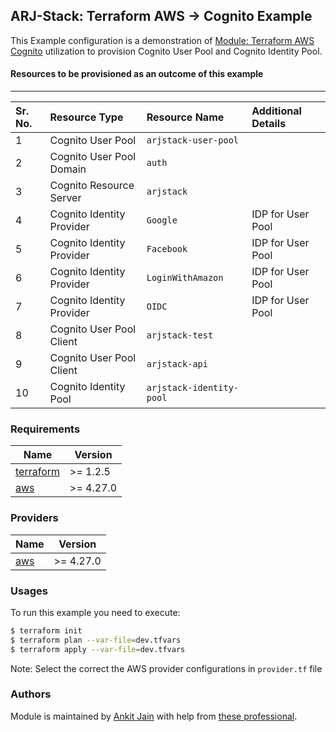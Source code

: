 ## ARJ-Stack: Terraform AWS -> Cognito Example

This Example configuration is a demonstration of [Module: Terraform AWS Cognito](https://github.com/arjstack/terraform-aws-cognito) utilization to provision Cognito User Pool and Cognito Identity Pool. 

#### Resources to be provisioned as an outcome of this example
---

| Sr. No. | Resource Type | Resource Name | Additional Details |
|:------|:------|:------|:------|
| 1 | Cognito User Pool | `arjstack-user-pool` |  |
| 2 | Cognito User Pool Domain | `auth` |  |
| 3 | Cognito Resource Server | `arjstack` |  |
| 4 | Cognito Identity Provider | `Google` | IDP for User Pool |
| 5 | Cognito Identity Provider | `Facebook` | IDP for User Pool |
| 6 | Cognito Identity Provider | `LoginWithAmazon` | IDP for User Pool |
| 7 | Cognito Identity Provider | `OIDC` | IDP for User Pool |
| 8 | Cognito User Pool Client | `arjstack-test` |  |
| 9 | Cognito User Pool Client | `arjstack-api` |  |
| 10 | Cognito Identity Pool | `arjstack-identity-pool` |  |

### Requirements

| Name | Version |
|------|---------|
| <a name="requirement_terraform"></a> [terraform](#requirement\_terraform) | >= 1.2.5 |
| <a name="requirement_aws"></a> [aws](#requirement\_aws) | >= 4.27.0 |

### Providers

| Name | Version |
|------|---------|
| <a name="provider_aws"></a> [aws](#provider\_aws) | >= 4.27.0 |

### Usages

To run this example you need to execute:

```bash
$ terraform init
$ terraform plan --var-file=dev.tfvars
$ terraform apply --var-file=dev.tfvars
```

Note: Select the correct the AWS provider configurations in `provider.tf` file

### Authors

Module is maintained by [Ankit Jain](https://github.com/ankit-jn) with help from [these professional](https://github.com/arjstack/terraform-aws-examples/graphs/contributors).